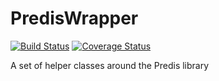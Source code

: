 PredisWrapper
=============

[![Build Status](https://secure.travis-ci.org/Burgov/PredisWrapper.png?branch=master)](http://travis-ci.org/Burgov/PredisWrapper)
[![Coverage Status](https://coveralls.io/repos/Burgov/PredisWrapper/badge.png?branch=master)](https://coveralls.io/r/Burgov/PredisWrapper?branch=master)

A set of helper classes around the Predis library
